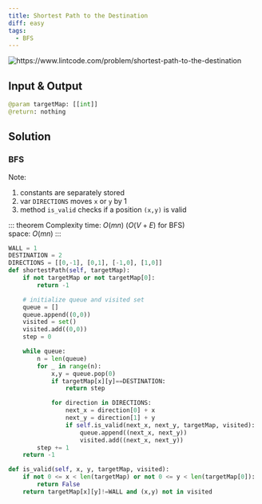 ```yaml
---
title: Shortest Path to the Destination
diff: easy
tags:
  - BFS
---
```


<img class="medium-zoom" src="/algo/shortest-path-to-the-destination.png" alt="https://www.lintcode.com/problem/shortest-path-to-the-destination">

## Input & Output

```py
@param targetMap: [[int]]
@return: nothing
```

## Solution

### BFS

Note:

1. constants are separately stored
2. var `DIRECTIONS` moves `x` or `y` by $1$
3. method `is_valid` checks if a position `(x,y)` is valid

::: theorem Complexity
time: $O(mn)$ ($O(V+E)$ for BFS)  
space: $O(mn)$
:::

```py
WALL = 1
DESTINATION = 2
DIRECTIONS = [[0,-1], [0,1], [-1,0], [1,0]]
def shortestPath(self, targetMap):
    if not targetMap or not targetMap[0]:
        return -1

    # initialize queue and visited set
    queue = []
    queue.append((0,0))
    visited = set()
    visited.add((0,0))
    step = 0

    while queue:
        n = len(queue)
        for _ in range(n):
            x,y = queue.pop(0)
            if targetMap[x][y]==DESTINATION:
                return step

            for direction in DIRECTIONS:
                next_x = direction[0] + x
                next_y = direction[1] + y
                if self.is_valid(next_x, next_y, targetMap, visited):
                    queue.append((next_x, next_y))
                    visited.add((next_x, next_y))
        step += 1
    return -1

def is_valid(self, x, y, targetMap, visited):
    if not 0 <= x < len(targetMap) or not 0 <= y < len(targetMap[0]):
        return False
    return targetMap[x][y]!=WALL and (x,y) not in visited
```
